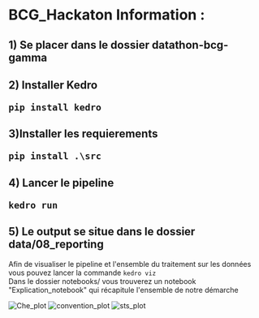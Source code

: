 # BCG_Hackaton Information : 


## 1) Se placer dans le dossier datathon-bcg-gamma

## 2) Installer Kedro <br> <pre><code>pip install kedro</pre></code> 

## 3)Installer les requierements <br> <pre><code>pip install .\src</pre></code> 

## 4)  Lancer le pipeline <br> <pre><code>kedro run</code></pre>

## 5) Le output se situe dans le dossier data/08_reporting

<p> Afin de visualiser le pipeline et l'ensemble du traitement sur les données vous pouvez lancer la commande <code>kedro viz</code> <br>
Dans le dossier notebooks/ vous trouverez un notebook "Explication_notebook" qui récapitule l'ensemble de notre démarche 
  
 
![Che_plot](https://user-images.githubusercontent.com/119620148/207013142-4c469add-175c-4542-a038-aaae7d18e7fe.png)
![convention_plot](https://user-images.githubusercontent.com/119620148/207013147-2fc8679d-6813-462a-8360-262e3d311274.png)
![sts_plot](https://user-images.githubusercontent.com/119620148/207013161-4f709aa5-ad74-49d1-845c-2989e1254de5.png)
